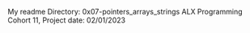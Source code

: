 My readme
Directory: 0x07-pointers_arrays_strings
ALX Programming
Cohort 11, Project date: 02/01/2023
